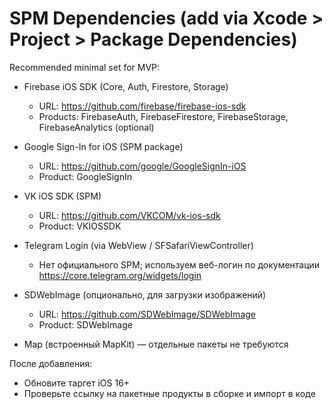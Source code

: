 # SPM Dependencies (add via Xcode > Project > Package Dependencies)

Recommended minimal set for MVP:

- Firebase iOS SDK (Core, Auth, Firestore, Storage)
  - URL: https://github.com/firebase/firebase-ios-sdk
  - Products: FirebaseAuth, FirebaseFirestore, FirebaseStorage, FirebaseAnalytics (optional)

- Google Sign-In for iOS (SPM package)
  - URL: https://github.com/google/GoogleSignIn-iOS
  - Product: GoogleSignIn

- VK iOS SDK (SPM)
  - URL: https://github.com/VKCOM/vk-ios-sdk
  - Product: VKIOSSDK

- Telegram Login (via WebView / SFSafariViewController)
  - Нет официального SPM; используем веб-логин по документации https://core.telegram.org/widgets/login

- SDWebImage (опционально, для загрузки изображений)
  - URL: https://github.com/SDWebImage/SDWebImage
  - Product: SDWebImage

- Map (встроенный MapKit) — отдельные пакеты не требуются

После добавления:
- Обновите таргет iOS 16+
- Проверьте ссылку на пакетные продукты в сборке и импорт в коде